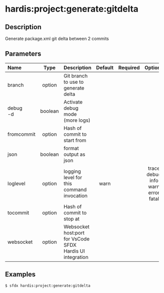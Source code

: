 <!-- This file has been generated with command 'sfdx hardis:doc:plugin:generate'. Please do not update it manually or it may be overwritten -->
# hardis:project:generate:gitdelta

## Description

Generate package.xml git delta between 2 commits

## Parameters

|Name|Type|Description|Default|Required|Options|
|:---|:--:|:----------|:-----:|:------:|:-----:|
|branch|option|Git branch to use to generate delta||||
|debug<br/>-d|boolean|Activate debug mode (more logs)||||
|fromcommit|option|Hash of commit to start from||||
|json|boolean|format output as json||||
|loglevel|option|logging level for this command invocation|warn||trace<br/>debug<br/>info<br/>warn<br/>error<br/>fatal|
|tocommit|option|Hash of commit to stop at||||
|websocket|option|Websocket host:port for VsCode SFDX Hardis UI integration||||

## Examples

```shell
$ sfdx hardis:project:generate:gitdelta
```


